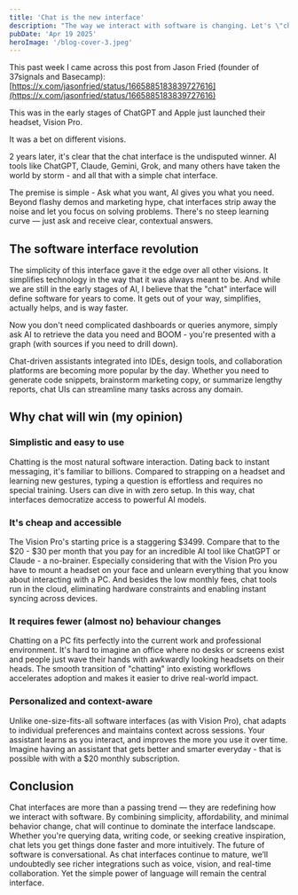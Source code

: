```yaml
---
title: 'Chat is the new interface'
description: "The way we interact with software is changing. Let's \"chat\" about it."
pubDate: 'Apr 19 2025'
heroImage: '/blog-cover-3.jpeg'
---
```


This past week I came across this post from Jason Fried (founder of 37signals and Basecamp): [https://x.com/jasonfried/status/1665885183839727616](https://x.com/jasonfried/status/1665885183839727616)

This was in the early stages of ChatGPT and Apple just launched their headset, Vision Pro.

It was a bet on different visions.

2 years later, it's clear that the chat interface is the undisputed winner. AI tools like ChatGPT, Claude, Gemini, Grok, and many others have taken the world by storm - and all that with a simple chat interface.

The premise is simple - Ask what you want, AI gives you what you need.
Beyond flashy demos and marketing hype, chat interfaces strip away the noise and let you focus on solving problems. There's no steep learning curve — just ask and receive clear, contextual answers.

## The software interface revolution

The simplicity of this interface gave it the edge over all other visions. It simplifies technology in the way that it was always meant to be. And while we are still in the early stages of AI, I believe that the "chat" interface will define software for years to come. It gets out of your way, simplifies, actually helps, and is way faster.

Now you don't need complicated dashboards or queries anymore, simply ask AI to retrieve the data you need and BOOM - you're presented with a graph (with sources if you need to drill down).

Chat-driven assistants integrated into IDEs, design tools, and collaboration platforms are becoming more popular by the day. Whether you need to generate code snippets, brainstorm marketing copy, or summarize lengthy reports, chat UIs can streamline many tasks across any domain.

## Why chat will win (my opinion)

### Simplistic and easy to use

Chatting is the most natural software interaction. Dating back to instant messaging, it's familiar to billions. Compared to strapping on a headset and learning new gestures, typing a question is effortless and requires no special training. Users can dive in with zero setup. In this way, chat interfaces democratize access to powerful AI models.

### It's cheap and accessible

The Vision Pro's starting price is a staggering $3499. Compare that to the $20 - $30 per month that you pay for an incredible AI tool like ChatGPT or Claude - a no-brainer. Especially considering that with the Vision Pro you have to mount a headset on your face and unlearn everything that you know about interacting with a PC. And besides the low monthly fees, chat tools run in the cloud, eliminating hardware constraints and enabling instant syncing across devices.

### It requires fewer (almost no) behaviour changes

Chatting on a PC fits perfectly into the current work and professional environment. It's hard to imagine an office where no desks or screens exist and people just wave their hands with awkwardly looking headsets on their heads. The smooth transition of "chatting" into existing workflows accelerates adoption and makes it easier to drive real-world impact.

### Personalized and context-aware

Unlike one-size-fits-all software interfaces (as with Vision Pro), chat adapts to individual preferences and maintains context across sessions. Your assistant learns as you interact, and improves the more you use it over time. Imagine having an assistant that gets better and smarter everyday - that is possible with with a $20 monthly subscription.

## Conclusion

Chat interfaces are more than a passing trend — they are redefining how we interact with software. By combining simplicity, affordability, and minimal behavior change, chat will continue to dominate the interface landscape. Whether you're querying data, writing code, or seeking creative inspiration, chat lets you get things done faster and more intuitively. The future of software is conversational. As chat interfaces continue to mature, we’ll undoubtedly see richer integrations such as voice, vision, and real-time collaboration. Yet the simple power of language will remain the central interface.